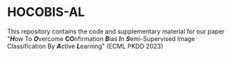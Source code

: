 # HOCOBIS-AL
This repository contains the code and supplementary material for our paper "***H***ow To ***O***vercome **CO**nfirmation ***B***ias ***I***n ***S***emi-Supervised Image Classification By ***A***ctive ***L***earning" (ECML PKDD 2023)

